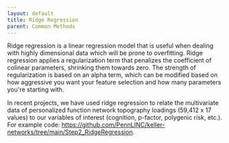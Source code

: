 ```yaml
---
layout: default
title: Ridge Regression
parent: Common Methods
---
```


Ridge regression is a linear regression model that is useful when dealing with highly dimensional data which will be prone to overfitting. Ridge regression applies a regularization term that penalizes the coefficient of colinear parameters, shrinking them towards zero. The strength of regularization is based on an alpha term, which can be modified based on how aggressive you want your feature selection and how many parameters you're starting with.

In recent projects, we have used ridge regression to relate the multivariate data of personalized function network topography loadings (59,412 x 17 values) to our variables of interest (cognition, p-factor, polygenic risk, etc.). For example code: https://github.com/PennLINC/keller-networks/tree/main/Step2_RidgeRegression.
